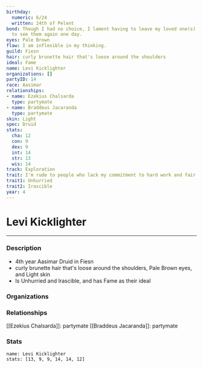 ```yaml
---
birthday:
  numeric: 6/24
  written: 24th of Pelent
bond: Though I had no choice, I lament having to leave my loved one(s) behind. I hope
  to see them again one day.
eyes: Pale Brown
flaw: I am inflexible in my thinking.
guild: Fiesn
hair: curly brunette hair that's loose around the shoulders
ideal: Fame
name: Levi Kicklighter
organizations: []
partyID: 14
race: Aasimar
relationships:
- name: Ezekius Chalsarda
  type: partymate
- name: Braddeus Jacaranda
  type: partymate
skin: Light
spec: Druid
stats:
  cha: 12
  con: 9
  dex: 9
  int: 14
  str: 13
  wis: 14
track: Exploration
trait: I'm rude to people who lack my commitment to hard work and fair play.
trait1: Unhurried
trait2: Irascible
year: 4
---
```

# Levi Kicklighter
---
### Description
- 4th year Aasimar Druid in Fiesn
- curly brunette hair that's loose around the shoulders, Pale Brown eyes, and Light skin
- Is Unhurried and Irascible, and has Fame as their ideal

### Organizations
### Relationships
[[Ezekius Chalsarda]]: partymate
[[Braddeus Jacaranda]]: partymate
### Stats
```statblock
name: Levi Kicklighter
stats: [13, 9, 9, 14, 14, 12]
```